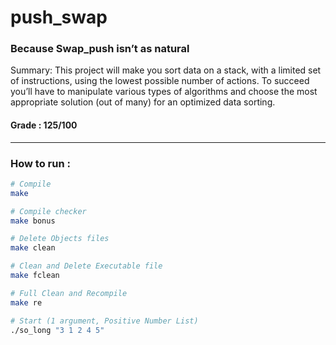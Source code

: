 # push_swap
### Because Swap_push isn’t as natural

Summary:
This project will make you sort data on a stack, with a limited set of instructions, using
the lowest possible number of actions. To succeed you’ll have to manipulate various
types of algorithms and choose the most appropriate solution (out of many) for an
optimized data sorting.

#### Grade : 125/100

---

### How to run :

```bash
# Compile
make

# Compile checker
make bonus

# Delete Objects files
make clean

# Clean and Delete Executable file
make fclean

# Full Clean and Recompile
make re

# Start (1 argument, Positive Number List)
./so_long "3 1 2 4 5"
```
